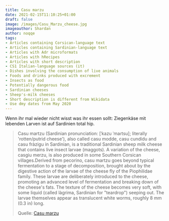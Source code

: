 ```yaml
---
title: Casu marzu
date: 2021-02-15T11:10:25+01:00
draft: false
image: /images/Casu_Marzu_cheese.jpg
imageauthor: Shardan
author: noqqe
tags:
- Articles containing Corsican-language text
- Articles containing Sardinian-language text
- Articles with Adr microformats
- Articles with hRecipes
- Articles with short description
- CS1 Italian-language sources (it)
- Dishes involving the consumption of live animals
- Foods and drinks produced with excrement
- Insects as food
- Potentially dangerous food
- Sardinian cheeses
- Sheep's-milk cheeses
- Short description is different from Wikidata
- Use dmy dates from May 2020
---
```


Wenn ihr mal wieder nicht wisst was ihr essen sollt: Ziegenkäse mit lebenden
Larven ist auf Sardinien total hip.

> Casu martzu (Sardinian pronunciation: [ˈkazu ˈmaɾtsu]; literally
> 'rotten/putrid cheese'), also called casu modde, casu cundídu and casu fràzigu
> in Sardinian, is a traditional Sardinian sheep milk cheese that contains live
> insect larvae (maggots). A variation of the cheese, casgiu merzu, is also
> produced in some Southern Corsican villages.Derived from pecorino, casu martzu
> goes beyond typical fermentation to a stage of decomposition, brought about by
> the digestive action of the larvae of the cheese fly of the Piophilidae
> family. These larvae are deliberately introduced to the cheese, promoting an
> advanced level of fermentation and breaking down of the cheese's fats. The
> texture of the cheese becomes very soft, with some liquid (called làgrima,
> Sardinian for "teardrop") seeping out. The larvae themselves appear as
> translucent white worms, roughly 8 mm (0.3 in) long.
>
> Quelle: [Casu marzu](https://en.wikipedia.org/wiki/Casu_marzu)
